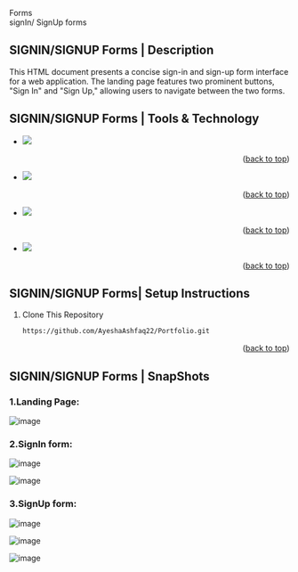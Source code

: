  Forms  
signIn/ SignUp forms

## SIGNIN/SIGNUP Forms | Description 
This HTML document presents a concise sign-in and sign-up form interface for a web application. The landing page features two prominent buttons, "Sign In" and "Sign Up," allowing users to navigate between the two forms.


## SIGNIN/SIGNUP Forms | Tools & Technology
* <img src="https://img.shields.io/badge/Visual_Studio_code-0078D4?style=for-the-badge&logo=visual%20studio%20code&logoColor=white" />
<p align="right">(<a href="#readme-top">back to top</a>)</p>

* <img src="https://img.shields.io/badge/HTMl5-0078D4?style=for-the-badge&logo=visual%20studio%20code&logoColor=white" />
<p align="right">(<a href="#readme-top">back to top</a>)</p>

* <img src="https://img.shields.io/badge/CSS-0078D4?style=for-the-badge&logo=visual%20studio%20code&logoColor=white" />
<p align="right">(<a href="#readme-top">back to top</a>)</p>

* <img src="https://img.shields.io/badge/Java_Script-0078D4?style=for-the-badge&logo=visual%20studio%20code&logoColor=white" />
<p align="right">(<a href="#readme-top">back to top</a>)</p>




## SIGNIN/SIGNUP Forms| Setup Instructions 
1. Clone This Repository
   ```sh
   https://github.com/AyeshaAshfaq22/Portfolio.git


<p align="right">(<a href="#readme-top">back to top</a>)</p>


## SIGNIN/SIGNUP Forms |  SnapShots
### 1.Landing Page:

![image](https://github.com/AyeshaAshfaq22/Portfolio/assets/158320332/ec773082-e985-45ec-a675-de09ad9307e0)

### 2.SignIn form:

![image](https://github.com/AyeshaAshfaq22/Portfolio/assets/158320332/9cca2cf4-49c9-4cb8-953f-ea9b616332d4)

![image](https://github.com/AyeshaAshfaq22/Portfolio/assets/158320332/a5d0e0eb-b34c-467f-9d6a-5a5fd1bcee59)



### 3.SignUp form:

![image](https://github.com/AyeshaAshfaq22/Portfolio/assets/158320332/85b044f9-5a62-41ea-b7b4-d27679e3c324)

![image](https://github.com/AyeshaAshfaq22/Portfolio/assets/158320332/f7328640-f75c-492d-9247-3b91626f5a06)

![image](https://github.com/AyeshaAshfaq22/Portfolio/assets/158320332/ed47ec33-73e6-4587-88f4-bb050eac850d)








